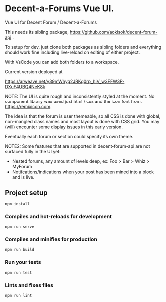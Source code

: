 # Decent-a-Forums Vue UI.


Vue UI for Decent Forum / Decent-a-Forums 

This needs its sibling package, https://github.com/aokisok/decent-forum-api . 

To setup for dev, just clone both packages as sibling folders and everything should work fine including live-reload
on editing of either project.

With VsCode you can add both folders to a workspace. 

Current version deployed at 

https://arweave.net/y39mWhyg2JRKq0rp_hIV_w3FFW3P-DXuF4UBQ4NeK8k


NOTE: The UI is quite rough and inconsistently styled at the moment. No component library was used just html / css and the icon font from: https://remixicon.com. 

The idea is that the forum is user themeable, so all CSS is done with global, non-mangled class names and most layout is done with CSS grid. You may (will) encounter some display issues in this early version. 

Eventually each forum or section could specify its own theme.

NOTE2: Some features that are supported in decent-forum-api are not surfaced fully in the UI yet: 
 - Nested forums, any amount of levels deep, ex:  Foo > Bar > Whiz > MyForum
 - Notifcations/indications when your post has been mined into a block and is live.


## Project setup
```
npm install
```

### Compiles and hot-reloads for development
```
npm run serve
```

### Compiles and minifies for production
```
npm run build
```

### Run your tests
```
npm run test
```

### Lints and fixes files
```
npm run lint
```

